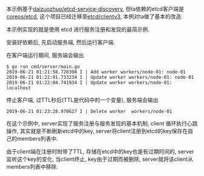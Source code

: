 本示例基于[daizuozhuo/etcd-service-discovery](https://github.com/daizuozhuo/etcd-service-discovery), 但ta依赖的etcd客户端是[coreos/etcd](https://github.com/coreos/etcd/client), 这个项目已经迁移至[etcd/clientv3](https://github.com/etcd-io/etcd), 本例对ta做了基本的改造.

本示例实现的就是使用 etcd 进行服务注册和发现的最简示例.

安装好依赖后, 先启动服务端, 然后运行客户端.

在客户端运行期间, 服务端会输出

```
$ go run cmd/server/main.go
2019-06-21 01:21:58.720398 I | Add worker workers/node-01: node-01
2019-06-21 01:22:01.733234 I | Update worker workers/node-01: node-01
2019-06-21 01:22:04.741934 I | Update worker workers/node-01: localhost
```

停止客户端, 过TTL秒后(TTL是代码中的一个变量), 服务端会输出

```
2019-06-21 01:23:28.970627 I | Delete worker  workers/node-01
```

在这个示例中, server实现了服务注册与服务发现的基本机制, client 循环执行心跳操作, 其实就是不断刷新etcd中的key, server将client注册到etcd的key保存在自己的members列表中.

由于client端在注册时附带了TTL, 存储在etcd中的key也是有过期时间的, server监听这个key的变化, 当client终止, key由于过期而被删除, server就将该client从members列表中移除.

